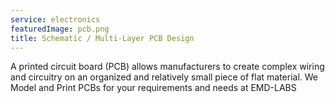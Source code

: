 ```yaml
---
service: electronics
featuredImage: pcb.png
title: Schematic / Multi-Layer PCB Design
---
```


A printed circuit board (PCB) allows manufacturers to create complex wiring and circuitry on an organized and relatively small piece of flat material.
We Model and Print PCBs for your requirements and needs at EMD-LABS
